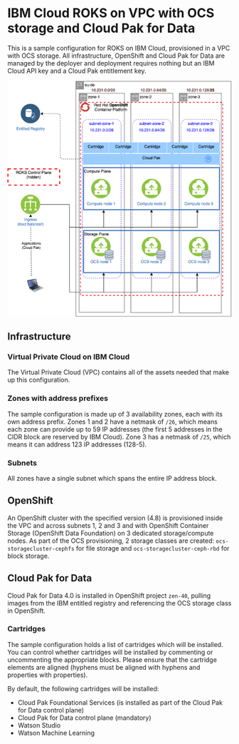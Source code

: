# IBM Cloud ROKS on VPC with OCS storage and Cloud Pak for Data
This is a sample configuration for ROKS on IBM Cloud, provisioned in a VPC with OCS storage. All infrastructure, OpenShift and Cloud Pak for Data are managed by the deployer and deployment requires nothing but an IBM Cloud API key and a Cloud Pak entitlement key.

![Picture of the environment](./ibm-roks-ocs.png)

## Infrastructure

### Virtual Private Cloud on IBM Cloud
The Virtual Private Cloud (VPC) contains all of the assets needed that make up this configuration.

### Zones with address prefixes
The sample configuration is made up of 3 availability zones, each with its own address prefix. Zones 1 and 2 have a netmask of `/26`, which means each zone can provide up to 59 IP addresses (the first 5 addresses in the CIDR block are reserved by IBM Cloud). Zone 3 has a netmask of `/25`, which means it can address 123 IP addresses (128-5).

### Subnets
All zones have a single subnet which spans the entire IP address block.

## OpenShift
An OpenShift cluster with the specified version (4.8) is provisioned inside the VPC and across subnets 1, 2 and 3 and with OpenShift Container Storage (OpenShift Data Foundation) on 3 dedicated storage/compute nodes. As part of the OCS provisioning, 2 storage classes are created: `ocs-storagecluster-cephfs` for file storage and `ocs-storagecluster-ceph-rbd` for block storage.

## Cloud Pak for Data
Cloud Pak for Data 4.0 is installed in OpenShift project `zen-40`, pulling images from the IBM entitled registry and referencing the OCS storage class in OpenShift.

### Cartridges
The sample configuration holds a list of cartridges which will be installed. You can control whether cartridges will be installed by commenting or uncommenting the appropriate blocks. Please ensure that the cartridge elements are aligned (hyphens must be aligned with hyphens and properties with properties).

By default, the following cartridges will be installed:
* Cloud Pak Foundational Services (is installed as part of the Cloud Pak for Data control plane)
* Cloud Pak for Data control plane (mandatory)
* Watson Studio
* Watson Machine Learning